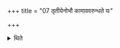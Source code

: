 +++
title = "07 तृतीयेनोभौ कामाववरुन्धते यः"

+++

<details><summary>थिते</summary>

तृतीयेनोभौ कामाववरुन्धते यः सत्त्रे यश्चाहीने ७
</details>
